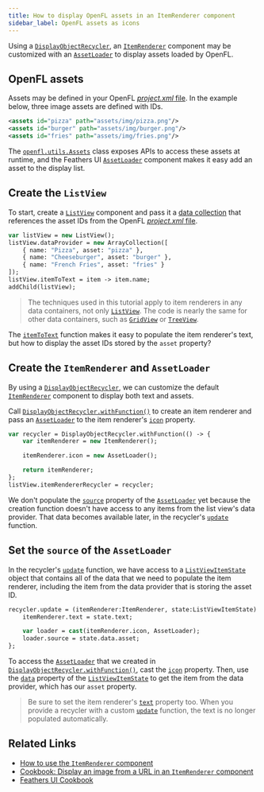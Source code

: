 ```yaml
---
title: How to display OpenFL assets in an ItemRenderer component
sidebar_label: OpenFL assets as icons
---
```


Using a [`DisplayObjectRecycler`](https://api.feathersui.com/current/feathers/utils/DisplayObjectRecycler.html), an [`ItemRenderer`](../item-renderer.md) component may be customized with an [`AssetLoader`](../asset-loader.md) to display assets loaded by OpenFL.

## OpenFL assets

Assets may be defined in your OpenFL [_project.xml_ file](https://lime.software/docs/project-files/xml-format/#assets). In the example below, three image assets are defined with IDs.

```xml
<assets id="pizza" path="assets/img/pizza.png"/>
<assets id="burger" path="assets/img/burger.png"/>
<assets id="fries" path="assets/img/fries.png"/>
```

The [`openfl.utils.Assets`](https://api.openfl.org/openfl/utils/Assets.html) class exposes APIs to access these assets at runtime, and the Feathers UI [`AssetLoader`](../asset-loader.md) component makes it easy add an asset to the display list.

## Create the `ListView`

To start, create a [`ListView`](../list-view.md) component and pass it a [data collection](../data-collections.md) that references the asset IDs from the OpenFL [_project.xml_ file](https://lime.software/docs/project-files/xml-format/#assets).

```hx
var listView = new ListView();
listView.dataProvider = new ArrayCollection([
    { name: "Pizza", asset: "pizza" },
    { name: "Cheeseburger", asset: "burger" },
    { name: "French Fries", asset: "fries" }
]);
listView.itemToText = item -> item.name;
addChild(listView);
```

> The techniques used in this tutorial apply to item renderers in any data containers, not only [`ListView`](../list-view.md). The code is nearly the same for other data containers, such as [`GridView`](../grid-view.md) or [`TreeView`](../tree-view.md).

The [`itemToText`](https://api.feathersui.com/current/feathers/controls/ListView.html#itemToText) function makes it easy to populate the item renderer's text, but how to display the asset IDs stored by the `asset` property?

## Create the `ItemRenderer` and `AssetLoader`

By using a [`DisplayObjectRecycler`](https://api.feathersui.com/current/feathers/utils/DisplayObjectRecycler.html), we can customize the default [`ItemRenderer`](../item-renderer.md) component to display both text and assets.

Call [`DisplayObjectRecycler.withFunction()`](https://api.feathersui.com/current/feathers/utils/DisplayObjectRecycler.html#withFunction) to create an item renderer and pass an [`AssetLoader`](../asset-loader.md) to the item renderer's [`icon`](https://api.feathersui.com/current/feathers/controls/ToggleButton.html#icon) property.

```hx
var recycler = DisplayObjectRecycler.withFunction(() -> {
    var itemRenderer = new ItemRenderer();

    itemRenderer.icon = new AssetLoader();

    return itemRenderer;
};
listView.itemRendererRecycler = recycler;
```

We don't populate the [`source`](https://api.feathersui.com/current/feathers/controls/AssetLoader.html#source) property of the [`AssetLoader`](../asset-loader.md) yet because the creation function doesn't have access to any items from the list view's data provider. That data becomes available later, in the recycler's [`update`](https://api.feathersui.com/current/feathers/utils/DisplayObjectRecycler.html#update) function.

## Set the `source` of the `AssetLoader`

In the recycler's [`update`](https://api.feathersui.com/current/feathers/utils/DisplayObjectRecycler.html#update) function, we have access to a [`ListViewItemState`](https://api.feathersui.com/current/feathers/data/ListViewItemState.html) object that contains all of the data that we need to populate the item renderer, including the item from the data provider that is storing the asset ID.

```hx
recycler.update = (itemRenderer:ItemRenderer, state:ListViewItemState) -> {
    itemRenderer.text = state.text;

    var loader = cast(itemRenderer.icon, AssetLoader);
    loader.source = state.data.asset;
};
```

To access the [`AssetLoader`](../asset-loader.md) that we created in [`DisplayObjectRecycler.withFunction()`](https://api.feathersui.com/current/feathers/utils/DisplayObjectRecycler.html#withFunction), cast the [`icon`](https://api.feathersui.com/current/feathers/controls/ToggleButton.html#icon) property. Then, use the [`data`](https://api.feathersui.com/current/feathers/data/ListViewItemState.html#data) property of the [`ListViewItemState`](https://api.feathersui.com/current/feathers/data/ListViewItemState.html) to get the item from the data provider, which has our `asset` property.

> Be sure to set the item renderer's [`text`](https://api.feathersui.com/current/feathers/controls/ToggleButton.html#text) property too. When you provide a recycler with a custom [`update`](https://api.feathersui.com/current/feathers/utils/DisplayObjectRecycler.html#update) function, the text is no longer populated automatically.

## Related Links

- [How to use the `ItemRenderer` component](../item-renderer.md)
- [Cookbook: Display an image from a URL in an `ItemRenderer` component](./item-renderer-image-url.md)
- [Feathers UI Cookbook](./index.md)
